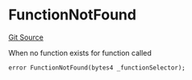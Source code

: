 # FunctionNotFound
[Git Source](https://github.com/thrackle-io/tron/blob/845c12315ef4ac1a6cc2b1c3212b2b372da974eb/src/client/token/handler/diamond/HandlerDiamond.sol)

When no function exists for function called


```solidity
error FunctionNotFound(bytes4 _functionSelector);
```

